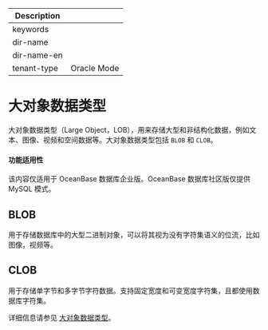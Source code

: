 | Description   |                 |
|---------------|-----------------|
| keywords      |                 |
| dir-name      |                 |
| dir-name-en   |                 |
| tenant-type   | Oracle Mode     |

# 大对象数据类型


大对象数据类型（Large Object，LOB），用来存储大型和非结构化数据，例如文本、图像、视频和空间数据等。大对象数据类型包括 `BLOB` 和 `CLOB`。


  <main id="notice" >
    <h4>功能适用性</h4>
    <p>该内容仅适用于 OceanBase 数据库企业版。OceanBase 数据库社区版仅提供 MySQL 模式。</p>
  </main>

BLOB 
-------------------------

用于存储数据库中的大型二进制对象，可以将其视为没有字符集语义的位流，比如图像，视频等。



CLOB 
-------------------------

用于存储单字节和多字节字符数据。支持固定宽度和可变宽度字符集，且都使用数据库字符集。

详细信息请参见 [大对象数据类型](../../../100.sql-syntax/300.common-tenant-of-oracle-mode/300.basic-elements-of-oracle-mode/100.built-in-data-types-of-oracle-mode/600.large-object-data-type-of-oracle-mode/100.data-types-of-large-objects-of-oracle-mode.md)。

